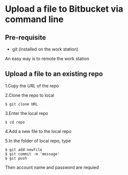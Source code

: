 # Upload a file to Bitbucket via command line

## Pre-requisite
* git (installed on the work station)

An easy way is to remote the work station

## Upload a file to an existing repo
1.Copy the *URL* of the repo

2.Clone the repo to local
```
$ git clone URL
```

3.Enter the local repo
```
$ cd repo
```

4.Add a new file to the local repo

5.In the folder of local repo, type
```
$ git add newfile
$ git commit -m 'message'
$ git push
```
Then account name and password are requied
